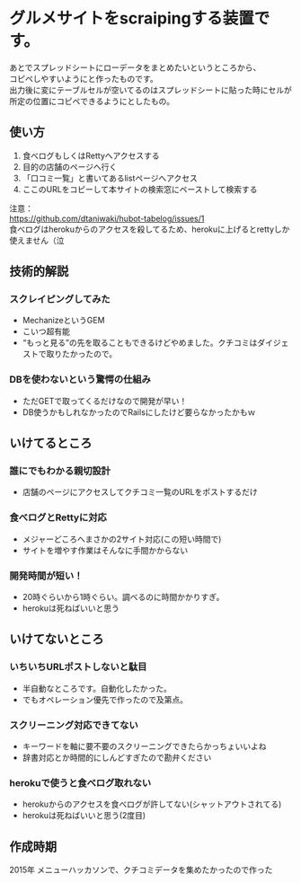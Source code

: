# グルメサイトをscraipingする装置です。

あとでスプレッドシートにローデータをまとめたいというところから、  
コピペしやすいようにと作ったものです。  
出力後に変にテーブルセルが空いてるのはスプレッドシートに貼った時にセルが所定の位置にコピペできるようにとしたもの。


## 使い方

1. 食べログもしくはRettyへアクセスする
2. 目的の店舗のページへ行く
3. 「口コミ一覧」と書いてあるlistページへアクセス
4. ここのURLをコピーして本サイトの検索窓にペーストして検索する

注意：  
https://github.com/dtaniwaki/hubot-tabelog/issues/1  
食べログはherokuからのアクセスを殺してるため、herokuに上げるとrettyしか使えません（泣

## 技術的解説
### スクレイピングしてみた
- MechanizeというGEM
- こいつ超有能
- “もっと見る”の先を取ることもできるけどやめました。クチコミはダイジェストで取りたかったので。

### DBを使わないという驚愕の仕組み
- ただGETで取ってくるだけなので開発が早い！
- DB使うかもしれなかったのでRailsにしたけど要らなかったかもｗ

## いけてるところ
### 誰にでもわかる親切設計
- 店舗のページにアクセスしてクチコミ一覧のURLをポストするだけ

### 食べログとRettyに対応
- メジャーどころへまさかの2サイト対応(この短い時間で)
- サイトを増やす作業はそんなに手間かからない

### 開発時間が短い！
- 20時ぐらいから1時ぐらい。調べるのに時間かかりすぎ。
- herokuは死ねばいいと思う

## いけてないところ
### いちいちURLポストしないと駄目
- 半自動なところです。自動化したかった。
- でもオペレーション優先で作ったので及第点。

### スクリーニング対応できてない
- キーワードを軸に要不要のスクリーニングできたらかっちょいいよね
- 辞書対応とか時間的にしんどすぎたので勘弁ください

### herokuで使うと食べログ取れない
- herokuからのアクセスを食べログが許してない(シャットアウトされてる)
- herokuは死ねばいいと思う(2度目)

## 作成時期
2015年 メニューハッカソンで、クチコミデータを集めたかったので作った
